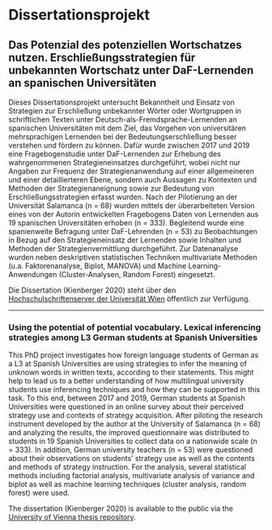 # Dissertationsprojekt

## Das Potenzial des potenziellen Wortschatzes nutzen. Erschließungsstrategien für unbekannten Wortschatz unter DaF-Lernenden an spanischen Universitäten

Dieses Dissertationsprojekt untersucht Bekanntheit und Einsatz von Strategien zur Erschließung unbekannter Wörter oder Wortgruppen in schriftlichen Texten unter Deutsch-als-Fremdsprache-Lernenden an spanischen Universitäten mit dem Ziel, das Vorgehen von universitären mehrsprachigen Lernenden bei der Bedeutungserschließung besser verstehen und fördern zu können. Dafür wurde zwischen 2017 und 2019 eine Fragebogenstudie unter DaF-Lernenden zur Erhebung des wahrgenommenen Strategieneinsatzes durchgeführt, wobei nicht nur Angaben zur Frequenz der Strategienanwendung auf einer allgemeineren und einer detaillierteren Ebene, sondern auch Aussagen zu Kontexten und Methoden der Strategienaneignung sowie zur Bedeutung von Erschließungsstrategien erfasst wurden. Nach der Pilotierung an der Universität Salamanca (n = 68) wurden mittels der überarbeiteten Version eines von der Autorin entwickelten Fragebogens Daten von Lernenden aus 19 spanischen Universitäten erhoben (n = 333). Begleitend wurde eine spanienweite Befragung unter DaF-Lehrenden (n = 53) zu Beobachtungen in Bezug auf den Strategieneinsatz der Lernenden sowie Inhalten und Methoden der Strategienvermittlung durchgeführt. Zur Datenanalyse wurden neben deskriptiven statistischen Techniken multivariate Methoden (u.a. Faktorenanalyse, Biplot, MANOVA) und Machine Learning-Anwendungen (Cluster-Analysen, Random Forest) eingesetzt.

Die Dissertation (Kienberger 2020) steht über den [Hochschulschriftenserver der Universität Wien](https://bibliothek.univie.ac.at/en/e-theses.html) öffentlich zur Verfügung. 

------
### Using the potential of potential vocabulary. Lexical inferencing strategies among L3 German students at Spanish Universities

This PhD project investigates how foreign language students of German as a L3 at Spanish Universities are using strategies to infer the meaning of unknown words in written texts, according to their statements. This might help to lead us to a better understanding of how multilingual university students use inferencing techniques and how they can be supported in this task. To this end, between 2017 and 2019, German students at Spanish Universities were questioned in an online survey about their perceived strategy use and contexts of strategy acquisition. After piloting the research instrument 
developed by the author at the University of Salamanca (n = 68) and analyzing the results, the improved questionnaire was distributed to students in 19 Spanish Universities to collect data on a nationwide scale (n = 333). In addition, German university teachers (n = 53) were questioned about their observations on students’ strategy use as well as the contents and methods of strategy instruction. For the analysis, several statistical methods including factorial analysis, multivariate analysis of variance and biplot as well as machine learning techniques (cluster analysis, random forest) were used. 

The dissertation (Kienberger 2020) is available to the public via the [University of Vienna thesis repository](https://bibliothek.univie.ac.at/en/e-theses.html).
